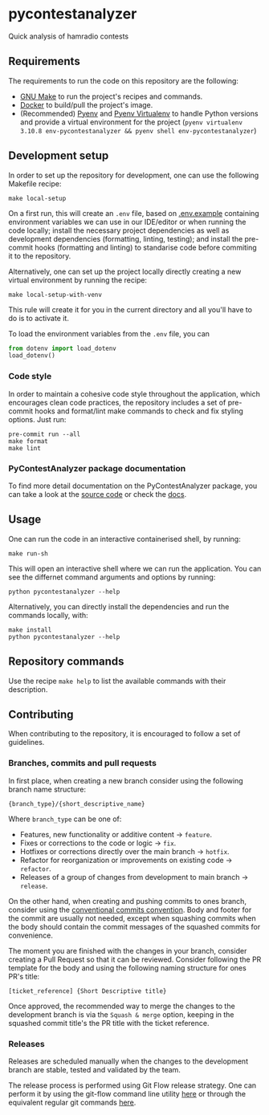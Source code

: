 <!-- <img src="docs/images/ALMO_overlord.png"
  height="200"
  style="display:block;margin-left:auto;margin-right:auto;"
/> -->

# pycontestanalyzer

Quick analysis of hamradio contests


## Requirements

The requirements to run the code on this repository are the following:

- [GNU Make](https://www.gnu.org/software/make/) to run the project's recipes and
  commands.
- [Docker](https://www.docker.com/) to build/pull the project's image.
- (Recommended) [Pyenv](https://github.com/pyenv/pyenv) and
  [Pyenv Virtualenv](https://github.com/pyenv/pyenv-virtualenv) to handle Python
  versions and provide a virtual environment for the project
  (`pyenv virtualenv 3.10.8 env-pycontestanalyzer && pyenv shell env-pycontestanalyzer`)

## Development setup

In order to set up the repository for development, one can use the following Makefile
recipe:

```shell
make local-setup
```

On a first run, this will create an `.env` file, based on [.env.example](.env.example)
containing environment variables we can use in our IDE/editor or when running the code
locally; install the necessary project dependencies as well as development dependencies
(formatting, linting, testing); and install the pre-commit hooks (formatting and
linting) to standarise code before commiting it to the repository.

Alternatively, one can set up the project locally directly creating a new virtual
environment by running the recipe:

```shell
make local-setup-with-venv
```

This rule will create it for you in the current directory and all you'll have to do is
to activate it.

To load the environment variables from the `.env` file, you can

```python
from dotenv import load_dotenv
load_dotenv()
```

### Code style

In order to maintain a cohesive code style throughout the application, which encourages
clean code practices, the repository includes a set of pre-commit hooks and format/lint
make commands to check and fix styling options. Just run:

```shell
pre-commit run --all
make format
make lint
```

### PyContestAnalyzer package documentation

To find more detail documentation on the PyContestAnalyzer package, you can take a look at the
[source code](pycontestanalyzer/) or check the [docs](docs/README.md).

## Usage

One can run the code in an interactive containerised shell, by running:

```shell
make run-sh
```

This will open an interactive shell where we can run the application. You can see the
differnet command arguments and options by running:

```shell
python pycontestanalyzer --help
```

Alternatively, you can directly install the dependencies and run the commands locally,
with:

```shell
make install
python pycontestanalyzer --help
```

## Repository commands

Use the recipe `make help` to list the available commands with their description.

## Contributing

When contributing to the repository, it is encouraged to follow a set of guidelines.

### Branches, commits and pull requests

In first place, when creating a new branch consider using the following branch name
structure:

```text
{branch_type}/{short_descriptive_name}
```

Where `branch_type` can be one of:

- Features, new functionality or additive content -> `feature`.
- Fixes or corrections to the code or logic -> `fix`.
- Hotfixes or corrections directly over the main branch -> `hotfix`.
- Refactor for reorganization or improvements on existing code -> `refactor`.
- Releases of a group of changes from development to main branch -> `release`.

On the other hand, when creating and pushing commits to ones branch, consider using
the [conventional commits convention](https://www.conventionalcommits.org/en/v1.0.0/).
Body and footer for the commit are usually not needed, except when squashing commits
when the body should contain the commit messages of the squashed commits for
convenience.

The moment you are finished with the changes in your branch, consider creating a Pull
Request so that it can be reviewed. Consider following the PR template for the body and
using the following naming structure for ones PR's title:

```text
[ticket_reference] {Short Descriptive title}
```

Once approved, the recommended way to merge the changes to the development branch is via
the `Squash & merge` option, keeping in the squashed commit title's the PR title with
the ticket reference.

### Releases

Releases are scheduled manually when the changes to the development branch are stable,
tested and validated by the team.

The release process is performed using Git Flow release strategy. One can perform it by
using the git-flow command line utility
[here](https://danielkummer.github.io/git-flow-cheatsheet/#setup) or through the
equivalent regular git commands
[here](https://gist.github.com/JamesMGreene/cdd0ac49f90c987e45ac).
